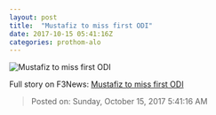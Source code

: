 ```yaml
---
layout: post
title:  "Mustafiz to miss first ODI"
date: 2017-10-15 05:41:16Z
categories: prothom-alo
---
```


![Mustafiz to miss first ODI](http://en.prothom-alo.com/contents/cache/images/1200x630x1/uploads/media/2017/10/15/4225972ebf0ea15b1d42baaef48afbc4-mostafis.jpg?jadewits_media_id=152165)




Full story on F3News: [Mustafiz to miss first ODI](http://www.f3nws.com/n/GB3KEJ)

> Posted on: Sunday, October 15, 2017 5:41:16 AM
